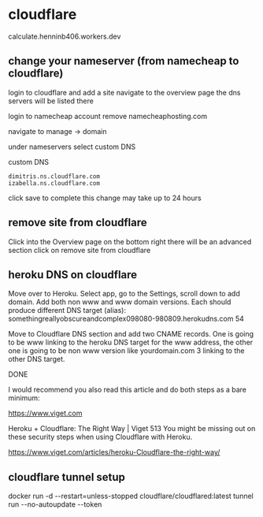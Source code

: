 # cloudflare
calculate.henninb406.workers.dev

## change your nameserver (from namecheap to cloudflare)

login to cloudflare and add a site
navigate to the overview page
the dns servers will be listed there

login to namecheap account
remove namecheaphosting.com

navigate to manage -> domain

under nameservers select custom DNS

custom DNS
```
dimitris.ns.cloudflare.com
izabella.ns.cloudflare.com
```
click save to complete
this change may take up to 24 hours



## remove site from cloudflare
Click into the Overview page
on the bottom right there will be an advanced section
click on remove site from cloudflare

## heroku DNS on cloudflare
Move over to Heroku.
Select app, go to the Settings, scroll down to add domain.
Add both non www and www domain versions.
Each should produce different DNS target (alias): somethingreallyobscureandcomplex098080-980809.herokudns.com 54

Move to Cloudflare DNS section and add two CNAME records.
One is going to be www linking to the heroku DNS target for the www address, the other one is going to be non www version like yourdomain.com 3 linking to the other DNS target.

DONE

I would recommend you also read this article and do both steps as a bare minimum:

https://www.viget.com

Heroku + Cloudflare: The Right Way | Viget 513
You might be missing out on these security steps when using Cloudflare with Heroku.

https://www.viget.com/articles/heroku-Cloudflare-the-right-way/

## cloudflare tunnel setup
docker run -d --restart=unless-stopped cloudflare/cloudflared:latest tunnel run --no-autoupdate --token <token>

